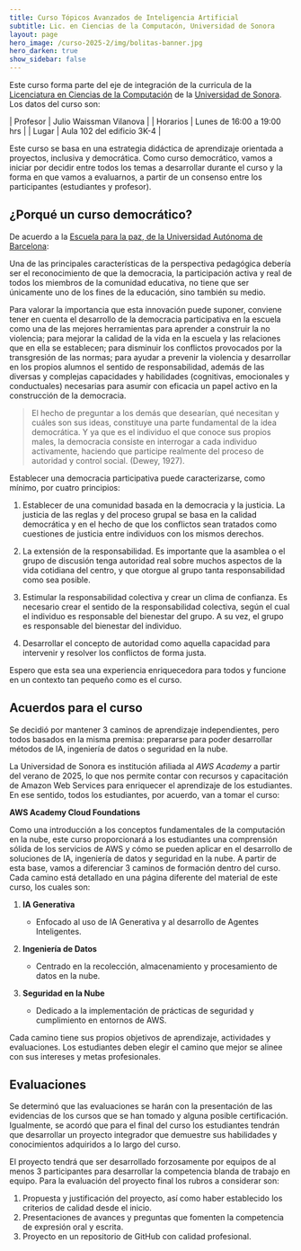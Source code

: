 ```yaml
---
title: Curso Tópicos Avanzados de Inteligencia Artificial 
subtitle: Lic. en Ciencias de la Computacón, Universidad de Sonora
layout: page
hero_image: /curso-2025-2/img/bolitas-banner.jpg
hero_darken: true
show_sidebar: false
---
```



Este curso forma parte del eje de integración de la curricula de la
[Licenciatura en Ciencias de la Computación](http://cc.mat.uson.mx) de
la [Universidad de Sonora](http://www.uson.mx). Los datos del curso
son:

| Profesor   | Julio Waissman Vilanova                                              |
| Horarios   | Lunes de 16:00 a 19:00 hrs                       |
| Lugar      | Aula 102 del edificio 3K-4 |

Este curso se basa en una estrategia didáctica de aprendizaje
orientada a proyectos, inclusiva y democrática. Como curso
democrático, vamos a iniciar por decidir entre todos los temas a desarrollar
durante el curso y la forma en que vamos a evaluarnos, a partir de
un consenso entre los participantes (estudiantes y profesor).

## ¿Porqué un curso democrático?

De acuerdo a la [Escuela para la paz, de la Universidad Autónoma de
Barcelona](http://escolapau.uab.cat/index.php?lang=es):

Una de las principales características de la perspectiva pedagógica
debería ser el reconocimiento de que la democracia, la participación
activa y real de todos los miembros de la comunidad educativa, no
tiene que ser únicamente uno de los fines de la educación, sino
también su medio.

Para valorar la importancia que esta innovación puede suponer,
conviene tener en cuenta el desarrollo de la democracia participativa
en la escuela como una de las mejores herramientas para aprender a
construir la no violencia; para mejorar la calidad de la vida en la
escuela y las relaciones que en ella se establecen; para disminuir los
conflictos provocados por la transgresión de las normas; para ayudar a
prevenir la violencia y desarrollar en los propios alumnos el sentido
de responsabilidad, además de las diversas y complejas capacidades y
habilidades (cognitivas, emocionales y conductuales) necesarias para
asumir con eficacia un papel activo en la construcción de la
democracia.

> El hecho de preguntar a los demás que desearían, qué necesitan y
> cuáles son sus ideas, constituye una parte fundamental de la idea
> democrática. Y ya que es el individuo el que conoce sus propios
> males, la democracia consiste en interrogar a cada individuo
> activamente, haciendo que participe realmente del proceso de
> autoridad y control social. (Dewey, 1927).

Establecer una democracia participativa puede caracterizarse, como
mínimo, por cuatro principios:

1. Establecer de una comunidad basada en la democracia y la
   justicia. La justicia de las reglas y del proceso grupal se basa en
   la calidad democrática y en el hecho de que los conflictos sean
   tratados como cuestiones de justicia entre individuos con los
   mismos derechos.

2. La extensión de la responsabilidad. Es importante que la asamblea o
   el grupo de discusión tenga autoridad real sobre muchos aspectos de
   la vida cotidiana del centro, y que otorgue al grupo tanta
   responsabilidad como sea posible.

3. Estimular la responsabilidad colectiva y crear un clima de
   confianza. Es necesario crear el sentido de la responsabilidad
   colectiva, según el cual el individuo es responsable del bienestar
   del grupo. A su vez, el grupo es responsable del bienestar del
   individuo.

4. Desarrollar el concepto de autoridad como aquella capacidad para
   intervenir y resolver los conflictos de forma justa.

Espero que esta sea una experiencia enriquecedora para todos y funcione 
en un contexto tan pequeño como es el curso.

## Acuerdos para el curso

Se decidió por mantener 3 caminos de aprendizaje independientes, pero todos basados en la misma premisa: prepararse para poder desarrollar métodos de IA, ingeniería de datos o seguridad en la nube.

La Universidad de Sonora es institución afiliada al *AWS Academy* a partir del verano de 2025, lo que nos permite contar con recursos y capacitación de Amazon Web Services para enriquecer el aprendizaje de los estudiantes. En ese sentido, todos los estudiantes, por acuerdo, van a tomar el curso:

**AWS Academy Cloud Foundations**

Como una introducción a los conceptos fundamentales de la computación en la nube, este curso proporcionará a los estudiantes una comprensión sólida de los servicios de AWS y cómo se pueden aplicar en el desarrollo de soluciones de IA, ingeniería de datos y seguridad en la nube. A partir de esta base, vamos a diferenciar 3 caminos de formación dentro del curso. Cada camino está detallado en una página diferente del material de este curso, los cuales son:

1. **IA Generativa**
   - Enfocado al uso de IA Generativa y al desarrollo de Agentes Inteligentes.

2. **Ingeniería de Datos**
   - Centrado en la recolección, almacenamiento y procesamiento de datos en la nube.

3. **Seguridad en la Nube**
   - Dedicado a la implementación de prácticas de seguridad y cumplimiento en entornos de AWS.
  
Cada camino tiene sus propios objetivos de aprendizaje, actividades y evaluaciones. Los estudiantes deben elegir el camino que mejor se alinee con sus intereses y metas profesionales.

## Evaluaciones

Se determinó que las evaluaciones se harán con la presentación de las evidencias de los cursos que se han tomado y alguna posible certificación. Igualmente, se acordó que para el final del curso los estudiantes tendrán que desarrollar un proyecto integrador que demuestre sus habilidades y conocimientos adquiridos a lo largo del curso. 

El proyecto tendrá que ser desarrollado forzosamente por equipos de al menos 3 participantes para desarrollar la competencia blanda de trabajo en equipo. Para la evaluación del proyecto final los rubros a considerar son:

1. Propuesta y justificación del proyecto, así como haber establecido los criterios de calidad desde el inicio.
2. Presentaciones de avances y preguntas que fomenten la competencia de expresión oral y escrita.
3. Proyecto en un repositorio de GitHub con calidad profesional.

